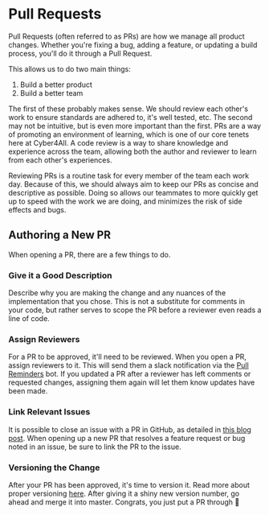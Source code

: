 # Pull Requests

Pull Requests (often referred to as PRs) are how we manage all product changes. Whether you're fixing a bug, adding a feature, or updating a build process, you'll do it through a Pull Request.

This allows us to do two main things:
1. Build a better product
2. Build a better team

The first of these probably makes sense. We should review each other's work to ensure standards are adhered to, it's well tested, etc. The second may not be intuitive, but is even more important than the first. PRs are a way of promoting an environment of learning, which is one of our core tenets here at Cyber4All. A code review is a way to share knowledge and experience across the team, allowing both the author and reviewer to learn from each other's experiences.

Reviewing PRs is a routine task for every member of the team each work day. Because of this, we should always aim to keep our PRs as concise and descriptive as possible. Doing so allows our teammates to more quickly get up to speed with the work we are doing, and minimizes the risk of side effects and bugs.

## Authoring a New PR
When opening a PR, there are a few things to do. 

### Give it a Good Description
Describe why you are making the change and any nuances of the implementation that you chose. This is not a substitute for comments in your code, but rather serves to scope the PR before a reviewer even reads a line of code.

### Assign Reviewers
For a PR to be approved, it'll need to be reviewed. When you open a PR, assign reviewers to it. This will send them a slack notification via the [Pull Reminders](https://pullreminders.com/) bot. If you updated a PR after a reviewer has left comments or requested changes, assigning them again will let them know updates have been made.

### Link Relevant Issues
It is possible to close an issue with a PR in GitHub, as detailed in [this blog post](https://blog.github.com/2013-05-14-closing-issues-via-pull-requests/). When opening up a new PR that resolves a feature request or bug noted in an issue, be sure to link the PR to the issue.

### Versioning the Change
After your PR has been approved, it's time to version it. Read more about proper versioning [here](Versioning.md). After giving it a shiny new version number, go ahead and merge it into master. Congrats, you just put a PR through :tada:
